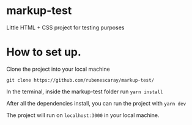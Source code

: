 # markup-test
Little HTML + CSS project for testing purposes


# How to set up.

Clone the project into your local machine 

```git clone https://github.com/rubenescaray/markup-test/```

In the terminal, inside the markup-test folder run ```yarn install```

After all the dependencies install, you can run the project with ```yarn dev```

The project will run on ```localhost:3000``` in your local machine.
